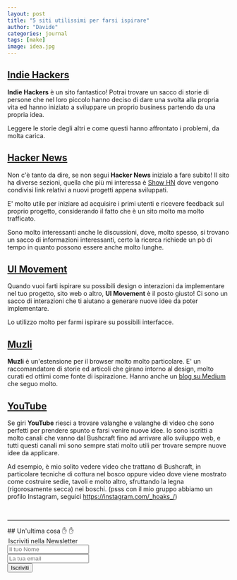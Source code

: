 ```yaml
---
layout: post
title: "5 siti utilissimi per farsi ispirare"
author: "Davide"
categories: journal
tags: [make]
image: idea.jpg
---
```



## [Indie Hackers](https://www.indiehackers.com/)

**Indie Hackers** è un sito fantastico!
Potrai trovare un sacco di storie di persone che nel loro piccolo hanno deciso di dare una svolta alla propria vita ed hanno iniziato a sviluppare un proprio business partendo da una propria idea.

Leggere le storie degli altri e come questi hanno affrontato i problemi, da molta carica.

## [Hacker News](https://news.ycombinator.com/)

Non c'è tanto da dire, se non segui **Hacker News** inizialo a fare subito!
Il sito ha diverse sezioni, quella che più mi interessa è [Show HN](https://news.ycombinator.com/show) dove vengono condivisi link relativi a nuovi progetti appena sviluppati. 

E' molto utile per iniziare ad acquisire i primi utenti e ricevere feedback sul proprio progetto, considerando il fatto che è un sito molto ma molto trafficato. 

Sono molto interessanti anche le discussioni, dove, molto spesso, si trovano un sacco di informazioni interessanti, certo la ricerca richiede un pò di tempo in quanto possono essere anche molto lunghe.

## [UI Movement](https://uimovement.com/)

Quando vuoi farti ispirare su possibili design o interazioni da implementare nel tuo progetto, sito web o altro, **UI Movement** è il posto giusto! 
Ci sono un sacco di interazioni che ti aiutano a generare nuove idee da poter implementare. 

Lo utilizzo molto per farmi ispirare su possibili interfacce.

## [Muzli](https://muz.li/)

**Muzli** è un'estensione per il browser molto molto particolare. E' un raccomandatore di storie ed articoli che girano intorno al design, molto curati ed ottimi come fonte di ispirazione. 
Hanno anche un [blog su Medium](https://medium.muz.li) che seguo molto. 

## [YouTube](https://www.youtube.com/)

Se giri **YouTube** riesci a trovare valanghe e valanghe di video che sono perfetti per prendere spunto e farsi venire nuove idee.
Io sono iscritti a molto canali che vanno dal Bushcraft fino ad arrivare allo sviluppo web, e tutti questi canali mi sono sempre stati molto utili per trovare sempre nuove idee da applicare. 

Ad esempio, è mio solito vedere video che trattano di Bushcraft, in particolare tecniche di cottura nel bosco oppure video dove viene mostrato come costruire sedie, tavoli e molto altro, sfruttando la legna (rigorosamente secca) nei boschi. (psss con il mio gruppo abbiamo un profilo Instagram, seguici https://instagram.com/_hoaks_/)

<br>
<hr>
## Un'ultima cosa ✋ ✋

<form action="https://sprintstudio.us11.list-manage.com/subscribe/post?u=baa6a96ac00514e2d994c55e2&amp;id=10b14f6753" method="post" id="mc-embedded-subscribe-form" name="mc-embedded-subscribe-form" class="validate" target="_blank" validate>
	<legend>Iscriviti nella Newsletter</legend>
	<div class="form-group">
		<input type="text" name="FNAME" class="form-control" id="mce-FNAME" placeholder="Il tuo Nome" required="">
	</div>
	<div class="form-group">
		<input type="email" name="EMAIL" class="form-control required email" id="mce-EMAIL" placeholder="La tua email" required="">
	</div>
	<div class="form-group">
		<button type="submit" class="btn btn-default" value="Iscriviti" href="">Iscriviti</button>
	</div>
</form>
